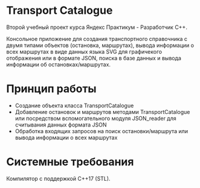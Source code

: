 # Transport Catalogue
Второй учебный проект курса Яндекс Практикум - Разработчик С++.

Консольное приложение для создания транспортного справочника с двумя типами объектов (остановка, маршрутах),
вывода информации о всех маршрутах в виде данных языка SVG для графичекого отображения или в формате JSON,
поиска в базе данных и вывода информации об остановках/маршрутах.

# Принцип работы
 - Создание объекта класса TransportCatalogue
 - Добавление остановок и маршрутов методами TransportCatalogue или посредством вспомогательного модуля JSON_reader для считывания данных формата JSON
 - Обработка входящих запросов на поиск остановки/маршрута или вывода информации о всех маршрутах

# Системные требования
Компилятор с поддержкой C++17 (STL).
